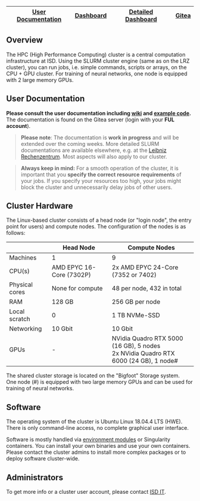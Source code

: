 | [User Documentation](http://git.isd-muc.de:8080/DueringLab/Cluster_User/wiki) | [Dashboard](http://cluster.isd.med.uni-muenchen.de/dashboard.html) | [Detailed Dashboard](http://cluster.isd.med.uni-muenchen.de/dashboard2.html) | [Gitea](http://git.isd-muc.de) |
| --- | --- | --- | --- |

## Overview

The HPC (High Performance Computing) cluster is a central computation infrastructure at ISD. Using the SLURM cluster engine (same as on the LRZ cluster), you can run jobs, i.e. simple commands, scripts or arrays, on the CPU + GPU cluster. For training of neural networks, one node is equipped with 2 large memory GPUs.

## User Documentation

**Please consult the user documentation including [wiki](http://git.isd-muc.de:8080/DueringLab/Cluster_User/wiki) and [example code](http://git.isd-muc.de:8080/DueringLab/Cluster_User).**  
The documentation is found on the Gitea server (login with your **FUL account**).

> **Please note**: The documentation is **work in progress** and will be extended over the coming weeks. More detailed SLURM documentations are available elsewhere, e.g. at the [Leibniz Rechenzentrum](https://doku.lrz.de/display/PUBLIC/SLURM+Workload+Manager). Most aspects will also apply to our cluster.

> **Always keep in mind:** For a smooth operation of the cluster, it is important that you **specify the correct resource requirements** of your jobs. If you specify your resources too high, your jobs might block the cluster and unnecessarily delay jobs of other users.
    
## Cluster Hardware

The Linux-based cluster consists of a head node (or "login node", the entry point for users) and compute nodes. The configuration of the nodes is as follows:

|  | Head Node | Compute Nodes |
| ---- | --------- | ---- |
| Machines | 1 | 9 |
| CPU(s) | AMD EPYC 16-Core (7302P) | 2x AMD EPYC 24-Core (7352 or 7402)|
| Physical cores | None for compute | 48 per node, 432 in total |
| RAM | 128 GB | 256 GB per node |
| Local scratch | 0 | 1 TB NVMe-SSD |
| Networking | 10 Gbit | 10 Gbit |
| GPUs | - | NVidia Quadro RTX 5000 (16 GB), 5 nodes<br>2x NVidia Quadro RTX 6000 (24 GB), 1 node# |

The shared cluster storage is located on the "Bigfoot" Storage system.  
One node (#) is equipped with two large memory GPUs and can be used for training of neural networks.

## Software 

The operating system of the cluster is Ubuntu Linux 18.04.4 LTS (HWE). There is only command-line access, no complete graphical user interface.

Software is mostly handled via [environment modules](https://modules.readthedocs.io/en/latest/) or Singularity containers. You can install your own binaries and use your own containers. Please contact the cluster admins to install more complex packages or to deploy software cluster-wide.

## Administrators

To get more info or a cluster user account, please contact [ISD IT](edvb@isd-muenchen.de).

&nbsp;